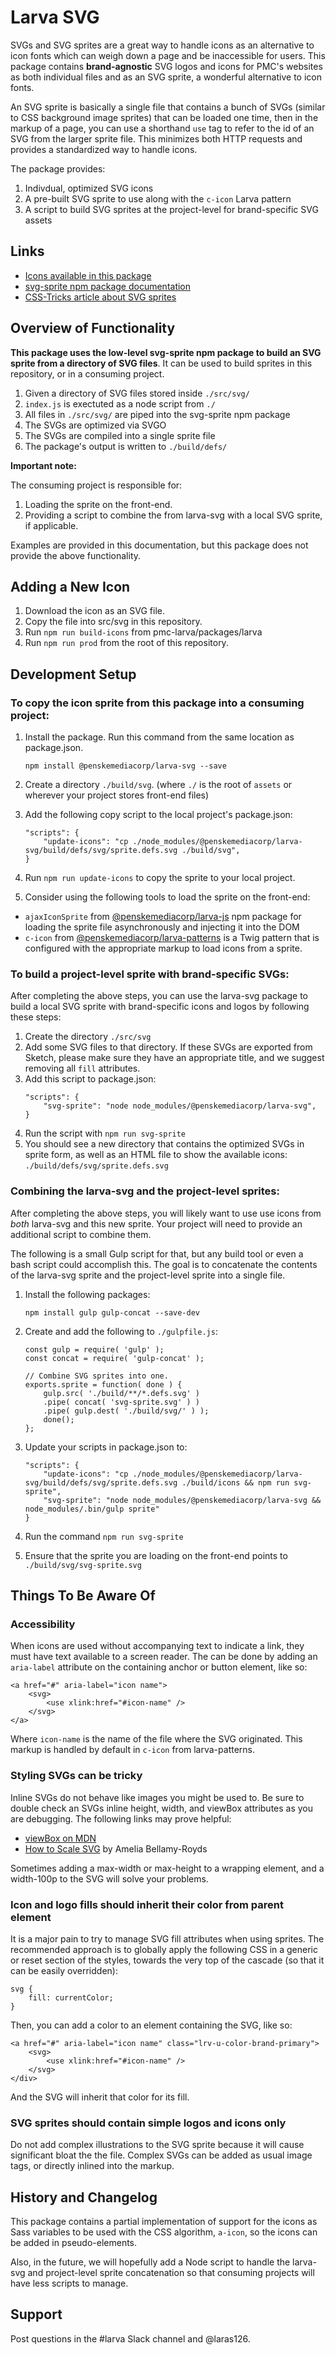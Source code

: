 # Larva SVG

SVGs and SVG sprites are a great way to handle icons as an alternative to icon fonts which can weigh down a page and be inaccessible for users. This package contains **brand-agnostic** SVG logos and icons for PMC's websites as both individual files and as an SVG sprite, a wonderful alternative to icon fonts.

An SVG sprite is basically a single file that contains a bunch of SVGs (similar to CSS background image sprites) that can be loaded one time, then in the markup of a page, you can use a shorthand `use` tag to refer to the id of an SVG from the larger sprite file. This minimizes both HTTP requests and provides a standardized way to handle icons.

The package provides:

1. Indivdual, optimized SVG icons
1. A pre-built SVG sprite to use along with the `c-icon` Larva pattern
1. A script to build SVG sprites at the project-level for brand-specific SVG assets

## Links

* [Icons available in this package](https://penske-media-corp.github.io/pmc-larva/packages/larva-svg/build/defs/sprite.defs.html)
* [svg-sprite npm package documentation](https://github.com/jkphl/svg-sprite)
* [CSS-Tricks article about SVG sprites](https://css-tricks.com/svg-sprites-use-better-icon-fonts/)

## Overview of Functionality

**This package uses the low-level svg-sprite npm package to build an SVG sprite from a directory of SVG files**. It can be used to build sprites in this repository, or in a consuming project.

1. Given a directory of SVG files stored inside `./src/svg/`
2. `index.js` is exectuted as a node script from `./`
3. All files in `./src/svg/` are piped into the svg-sprite npm package
4. The SVGs are optimized via SVGO
5. The SVGs are compiled into a single sprite file
6. The package's output is written to `./build/defs/`

**Important note:**

The consuming project is responsible for:

1. Loading the sprite on the front-end.
2. Providing a script to combine the from larva-svg with a local SVG sprite, if applicable.

Examples are provided in this documentation, but this package does not provide the above functionality.

## Adding a New Icon

1. Download the icon as an SVG file.
2. Copy the file into src/svg in this repository.
3. Run `npm run build-icons` from pmc-larva/packages/larva
4. Run `npm run prod` from the root of this repository.

## Development Setup

### To copy the icon sprite from this package into a consuming project:

1. Install the package. Run this command from the same location as package.json.
	```language:bash
	npm install @penskemediacorp/larva-svg --save
	```

2. Create a directory `./build/svg`. (where `./` is the root of `assets` or wherever your project stores front-end files)

3. Add the following copy script to the local project's package.json:

	```language:json
	"scripts": {
		"update-icons": "cp ./node_modules/@penskemediacorp/larva-svg/build/defs/svg/sprite.defs.svg ./build/svg",
	}
	```

4. Run `npm run update-icons` to copy the sprite to your local project.

5. Consider using the following tools to load the sprite on the front-end:
- `ajaxIconSprite` from [@penskemediacorp/larva-js](https://www.npmjs.com/package/@penskemediacorp/larva-js) npm package for loading the sprite file asynchronously and injecting it into the DOM
- `c-icon` from [@penskemediacorp/larva-patterns](https://www.npmjs.com/package/@penskemediacorp/larva-patterns) is a Twig pattern that is configured with the appropriate markup to load icons from a sprite.

### To build a project-level sprite with brand-specific SVGs:

After completing the above steps, you can use the larva-svg package to build a local SVG sprite with brand-specific icons and logos by following these steps:

1. Create the directory `./src/svg`
2. Add some SVG files to that directory. If these SVGs are exported from Sketch, please make sure they have an appropriate title, and we suggest removing all `fill` attributes.
1. Add this script to package.json:
	```language:json
	"scripts": {
		"svg-sprite": "node node_modules/@penskemediacorp/larva-svg",
	}
	```
3. Run the script with `npm run svg-sprite`
4. You should see a new directory that contains the optimized SVGs in sprite form, as well as an HTML file to show the available icons: `./build/defs/svg/sprite.defs.svg`

### Combining the larva-svg and the project-level sprites:

After completing the above steps, you will likely want to use use icons from _both_ larva-svg and this new sprite. Your project will need to provide an additional script to combine them.

The following is a small Gulp script for that, but any build tool or even a bash script could accomplish this. The goal is to concatenate the contents of the larva-svg sprite and the project-level sprite into a single file.

1. Install the following packages:
	```
	npm install gulp gulp-concat --save-dev
	```

2. Create and add the following to `./gulpfile.js`:
	```language:javascript
	const gulp = require( 'gulp' );
	const concat = require( 'gulp-concat' );

	// Combine SVG sprites into one.
	exports.sprite = function( done ) {
		gulp.src( './build/**/*.defs.svg' )
		.pipe( concat( 'svg-sprite.svg' ) )
		.pipe( gulp.dest( './build/svg/' ) );
		done();
	};
	```

3. Update your scripts in package.json to:
	```
	"scripts": {
		"update-icons": "cp ./node_modules/@penskemediacorp/larva-svg/build/defs/svg/sprite.defs.svg ./build/icons && npm run svg-sprite",
		"svg-sprite": "node node_modules/@penskemediacorp/larva-svg && node_modules/.bin/gulp sprite"
	}
	```

4. Run the command `npm run svg-sprite`

5. Ensure that the sprite you are loading on the front-end points to `./build/svg/svg-sprite.svg`

## Things To Be Aware Of

### Accessibility

When icons are used without accompanying text to indicate a link, they must have text available to a screen reader. The can be done by adding an `aria-label` attribute on the containing anchor or button element, like so:

	<a href="#" aria-label="icon name">
		<svg>
			<use xlink:href="#icon-name" />
		</svg>
	</a>

Where `icon-name` is the name of the file where the SVG originated. This markup is handled by default in `c-icon` from larva-patterns.

### Styling SVGs can be tricky

Inline SVGs do not behave like images you might be used to. Be sure to double check an SVGs inline height, width, and viewBox attributes as you are debugging. The following links may prove helpful:

* [viewBox on MDN](https://developer.mozilla.org/en-US/docs/Web/SVG/Attribute/viewBox)
* [How to Scale SVG](https://css-tricks.com/scale-svg/) by Amelia Bellamy-Royds

Sometimes adding a max-width or max-height to a wrapping element, and a width-100p to the SVG will solve your problems.

### Icon and logo fills should inherit their color from parent element

It is a major pain to try to manage SVG fill attributes when using sprites. The recommended approach is to globally apply the following CSS in a generic or reset section of the styles, towards the very top of the cascade (so that it can be easily overridden):

```
svg {
	fill: currentColor;
}
```

Then, you can add a color to an element containing the SVG, like so:

```
<a href="#" aria-label="icon name" class="lrv-u-color-brand-primary">
	<svg>
		<use xlink:href="#icon-name" />
	</svg>
</div>
```

And the SVG will inherit that color for its fill.

### SVG sprites should contain simple logos and icons only

Do not add complex illustrations to the SVG sprite because it will cause significant bloat the the file. Complex SVGs can be added as usual image tags, or directly inlined into the markup.

## History and Changelog

This package contains a partial implementation of support for the icons as Sass variables to be used with the CSS algorithm, `a-icon`, so the icons can be added in pseudo-elements.

Also, in the future, we will hopefully add a Node script to handle the larva-svg and project-level sprite concatenation so that consuming projects will have less scripts to manage.

## Support

Post questions in the #larva Slack channel and @laras126.
